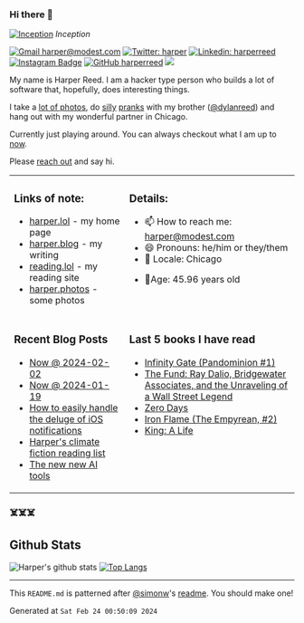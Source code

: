 ### Hi there 👋

<!-- photos starts -->
[![Inception](https://harper.photos/photos/L1001740.JPG/L1001740_hu899976aa95d9bd4b6fb02cd208f42c9e_4929597_1200x0_resize_q75_box.JPG)](https://harper.photos/photos/L1001740.JPG/) 
 *Inception*
<!-- photos ends -->


<!-- social starts -->
[![Gmail harper@modest.com](https://img.shields.io/badge/-harper@modest.com-c14438?style=flat&logo=Gmail&logoColor=white&link=mailto:harper@modest.com)](mailto:harper@modest.com)
[![Twitter: harper](https://img.shields.io/twitter/follow/harper?style=social)](https://twitter.com/harper)
[![Linkedin: harperreed](https://img.shields.io/badge/-harperreed-blue?style=flat&logo=Linkedin&logoColor=white&link=https://www.linkedin.com/in/harperreed/)](https://www.linkedin.com/in/harperreed/)
[![Instagram Badge](https://img.shields.io/badge/-@harperreed-purple?style=flat&logo=instagram&logoColor=white&link=https://instagram.com/harperreed/)](https://instagram.com/harperreed)
[![GitHub harperreed](https://img.shields.io/github/followers/harperreed?label=follow&style=social)](https://github.com/harperreed)
[![](https://img.shields.io/github/stars/harperreed?style=social)](https://github.com/harperreed)
<!-- social ends -->

<!-- bio starts -->
My name is Harper Reed. I am a hacker type person who builds a lot of software that, hopefully, does interesting things. 

I take a [lot of photos](https://harper.photos), do [silly](http://www.zebraprank.com/) [pranks](https://www.boyhoodhome.com/) with my brother ([@dylanreed](http://twitter.com/dylanreed)) and hang out with my wonderful partner in Chicago. 

Currently just playing around. You can always checkout what I am up to [now](https://harperreed.com/now/).

Please [reach out](mailto:harper@modest.com) and say hi. 

<!-- bio ends -->



<table><tr><td valign="top">

### Links of note: 

<!-- links starts -->
- [harper.lol](http://harper.lol) - my home page
- [harper.blog](http://harper.blog) - my writing
- [reading.lol](http://reading.lol) - my reading site
- [harper.photos](http://harper.photos) - some photos



<!-- links ends -->

</td><td valign="top">

### Details: 

<!-- details starts -->
- 📫 How to reach me: [harper@modest.com](mailto:harper@modest.com)
- 😄 Pronouns: he/him or they/them
- 📍 Locale: Chicago
<!-- age starts -->
- 👨Age: 45.96 years old
<!-- age ends -->
<!-- details ends -->

</td></tr><tr><td valign="top">

### Recent Blog Posts

<!-- blog starts -->
* [Now @ 2024-02-02](https://harper.blog/now/2024-02-02/)
* [Now @ 2024-01-19](https://harper.blog/now/2024-01-19/)
* [How to easily handle the deluge of iOS notifications](https://harper.blog/2024/01/14/how-to-easily-handle-the-deluge-of-ios-notifications/)
* [Harper's climate fiction reading list](https://harper.blog/2023/12/18/harpers-climate-fiction-reading-list/)
* [The new new AI tools](https://harper.blog/2023/11/30/the-new-new-ai-tools/)
<!-- blog ends -->

</td><td valign="top">


### Last 5 books I have read

<!-- books starts -->
* [Infinity Gate (Pandominion #1)](https://reading.lol/books/infinity-gate-pandominion-1/)
* [The Fund: Ray Dalio, Bridgewater Associates, and the Unraveling of a Wall Street Legend](https://reading.lol/books/the-fund-ray-dalio-bridgewater-associates-and-the-unraveling-of-a-wall-street-legend/)
* [Zero Days](https://reading.lol/books/zero-days/)
* [Iron Flame (The Empyrean, #2)](https://reading.lol/books/iron-flame-the-empyrean-2/)
* [King: A Life](https://reading.lol/books/king-a-life/)
<!-- books ends -->

</td></tr></table>



### ☠️☠️☠️

## Github Stats


<!-- github_stats starts -->
![Harper's github stats](https://github-readme-stats.vercel.app/api?username=harperreed&show_icons=&private_count=true)
[![Top Langs](https://github-readme-stats.vercel.app/api/top-langs/?username=harperreed&layout=compact)]()

<!-- github_stats ends -->

-----

This `README.md` is patterned after [@simonw](https://twitter.com/simonw)'s [readme](https://simonwillison.net/2020/Jul/10/self-updating-profile-readme/). You should make one!
<!-- date starts -->
Generated at `Sat Feb 24 00:50:09 2024`
<!-- date ends -->

